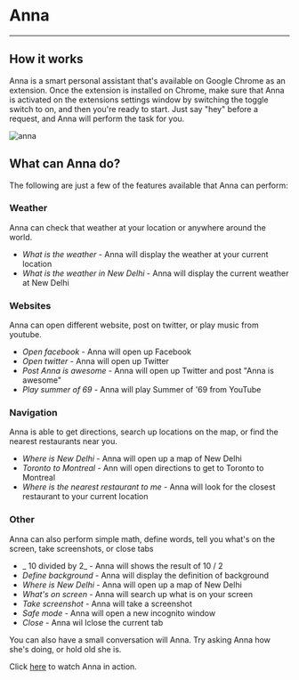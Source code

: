   # Anna
---
## How it works

Anna is a smart personal assistant that's available on Google Chrome as an extension. Once the extension is installed on Chrome, make sure that Anna is activated on the extensions settings window by switching the toggle switch to on, and then you're ready to start. Just say "hey" before a request, and Anna will perform the task for you. 

   ![anna](https://user-images.githubusercontent.com/13471358/34448588-d8d5c7d8-ecbc-11e7-82ea-2a120b7f5af6.PNG)


## What can Anna do?

The following are just a few of the features available that Anna can perform:

### Weather
Anna can check that weather at your location or anywhere around the world.
* _What is the weather_ - Anna will display the weather at your current location
* _What is the weather in New Delhi_ - Anna will display the current weather at New Delhi


### Websites
Anna can open different website, post on twitter, or play music from youtube.
* _Open facebook_ - Anna will open up Facebook
* _Open twitter_ - Anna will open up Twitter
* _Post Anna is awesome_ - Anna will open up Twitter and post "Anna is awesome"
* _Play summer of 69_ - Anna will play Summer of '69 from YouTube 


### Navigation
Anna is able to get directions, search up locations on the map, or find the nearest restaurants near you.
* _Where is New Delhi_ - Anna will open up a map of New Delhi
* _Toronto to Montreal_ - Ann will open directions to get to Toronto to Montreal
* _Where is the nearest restaurant to me_ - Anna will look for the closest restaurant to your current location


### Other
Anna can also perform simple math, define words, tell you what's on the screen, take screenshots, or close tabs
* _ 10 divided by 2_ - Anna will shows the result of 10 / 2
* _Define background_ - Anna will display the definition of background
* _Where is New Delhi_ - Anna will open up a map of New Delhi
* _What's on screen_ - Anna will search up what is on your screen
* _Take screenshot_ - Anna will take a screenshot
* _Safe mode_ - Anna will open a new incognito window
* _Close_ - Anna wil lclose the current tab


You can also have a small conversation will Anna. Try asking Anna how she's doing, or hold old she is.

Click [here](https://www.youtube.com/watch?v=17bVrAZMgEY) to watch Anna in action.



